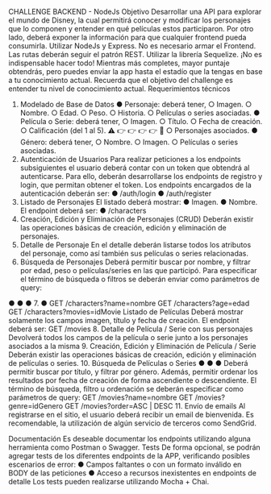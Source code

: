  CHALLENGE BACKEND - NodeJs Objetivo
Desarrollar una API para explorar el mundo de Disney, la cual permitirá conocer y modificar los personajes que lo componen y entender en qué películas estos participaron. Por otro lado, deberá exponer la información para que cualquier frontend pueda consumirla.
Utilizar NodeJs y Express.
No es necesario armar el Frontend.
Las rutas deberán seguir el patrón REST. Utilizar la librería Sequelize.
¡No es indispensable hacer todo!
Mientras más completes, mayor puntaje obtendrás, pero puedes enviar la app hasta el estadío que la tengas en base a tu conocimiento actual. Recuerda que el objetivo del challenge es entender tu nivel de conocimiento actual.
Requerimientos técnicos
1. Modelado de Base de Datos
● Personaje: deberá tener,
○ Imagen.
○ Nombre.
○ Edad.
○ Peso.
○ Historia.
○ Películas o series asociadas.
● Película o Serie: deberá tener,
○ Imagen.
○ Título.
○ Fecha de creación.
○ Calificación (del 1 al 5).
 ⚠
👉 👉 👉 👉
🚀
  ○ Personajes asociados. ● Género: deberá tener,
○ Nombre.
○ Imagen.
○ Películas o series asociadas.
2. Autenticación de Usuarios
Para realizar peticiones a los endpoints subsiguientes el usuario deberá contar con un token que obtendrá al autenticarse. Para ello, deberán desarrollarse los endpoints de registro y login, que permitan obtener el token.
Los endpoints encargados de la autenticación deberán ser: ● /auth/login
● /auth/register
3. Listado de Personajes
El listado deberá mostrar: ● Imagen.
● Nombre.
El endpoint deberá ser: ● /characters
4. Creación, Edición y Eliminación de Personajes (CRUD)
Deberán existir las operaciones básicas de creación, edición y eliminación de personajes.
5. Detalle de Personaje
En el detalle deberán listarse todos los atributos del personaje, como así también sus películas o series relacionadas.
6. Búsqueda de Personajes
Deberá permitir buscar por nombre, y filtrar por edad, peso o películas/series en las que participó. Para especificar el término de búsqueda o filtros se deberán enviar como parámetros de query:

  ● ● ●
7.
●
GET /characters?name=nombre GET /characters?age=edad
GET /characters?movies=idMovie
Listado de Películas
Deberá mostrar solamente los campos imagen, título y fecha de creación.
El endpoint deberá ser: GET /movies
8. Detalle de Película / Serie con sus personajes
Devolverá todos los campos de la película o serie junto a los personajes asociados a la misma
9. Creación, Edición y Eliminación de Película / Serie
Deberán existir las operaciones básicas de creación, edición y eliminación de películas o series.
10. Búsqueda de Películas o Series
● ● ●
Deberá permitir buscar por título, y filtrar por género. Además, permitir ordenar los resultados por fecha de creación de forma ascendiente o descendiente.
El término de búsqueda, filtro u ordenación se deberán especificar como parámetros de query: GET /movies?name=nombre
GET /movies?genre=idGenero GET /movies?order=ASC | DESC
11. Envío de emails
Al registrarse en el sitio, el usuario deberá recibir un email de bienvenida. Es recomendable, la utilización de algún servicio de terceros como SendGrid.
 
 Documentación
Es deseable documentar los endpoints utilizando alguna herramienta como Postman o Swagger.
Tests
De forma opcional, se podrán agregar tests de los diferentes endpoints de la APP, verificando posibles escenarios de error:
● Campos faltantes o con un formato inválido en BODY de las peticiones
● Acceso a recursos inexistentes en endpoints de detalle
Los tests pueden realizarse utilizando Mocha + Chai.
